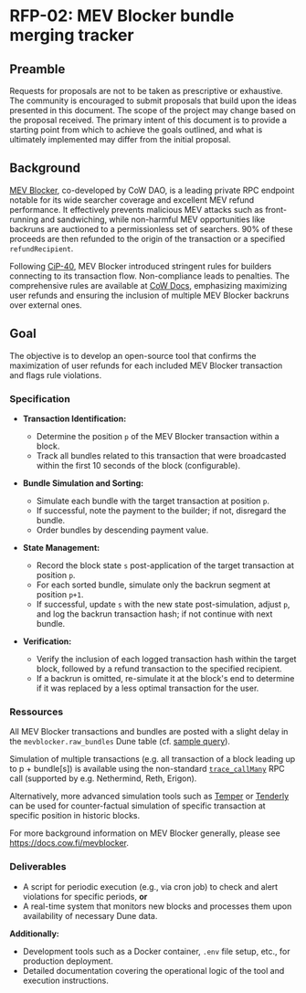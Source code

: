 # RFP-02: MEV Blocker bundle merging tracker

## Preamble

Requests for proposals are not to be taken as prescriptive or exhaustive. The community is encouraged to submit proposals that build upon the ideas presented in this document. The scope of the project may change based on the proposal received. The primary intent of this document is to provide a starting point from which to achieve the goals outlined, and what is ultimately implemented may differ from the initial proposal.

## Background

[MEV Blocker](https://cow.fi/mev-blocker), co-developed by CoW DAO, is a leading private RPC endpoint notable for its wide searcher coverage and excellent MEV refund performance.
It effectively prevents malicious MEV attacks such as front-running and sandwiching, while non-harmful MEV opportunities like backruns are auctioned to a permissionless set of searchers.
90% of these proceeds are then refunded to the origin of the transaction or a specified `refundRecipient`.

Following [CiP-40](https://snapshot.org/#/cow.eth/proposal/0x67aaf4f3e14f833ea496a5cf29d3c58cd12e36a72b7f36c60393083b87422070), MEV Blocker introduced stringent rules for builders connecting to its transaction flow.
Non-compliance leads to penalties.
The comprehensive rules are available at [CoW Docs](https://docs.cow.fi/mevblocker/builders/rules), emphasizing maximizing user refunds and ensuring the inclusion of multiple MEV Blocker backruns over external ones.

## Goal

The objective is to develop an open-source tool that confirms the maximization of user refunds for each included MEV Blocker transaction and flags rule violations.

### Specification

- **Transaction Identification:**

  - Determine the position `p` of the MEV Blocker transaction within a block.
  - Track all bundles related to this transaction that were broadcasted within the first 10 seconds of the block (configurable).

- **Bundle Simulation and Sorting:**

  - Simulate each bundle with the target transaction at position `p`.
  - If successful, note the payment to the builder; if not, disregard the bundle.
  - Order bundles by descending payment value.

- **State Management:**

  - Record the block state `s` post-application of the target transaction at position `p`.
  - For each sorted bundle, simulate only the backrun segment at position `p+1`.
  - If successful, update `s` with the new state post-simulation, adjust `p`, and log the backrun transaction hash; if not continue with next bundle.

- **Verification:**
  - Verify the inclusion of each logged transaction hash within the target block, followed by a refund transaction to the specified recipient.
  - If a backrun is omitted, re-simulate it at the block's end to determine if it was replaced by a less optimal transaction for the user.

### Ressources

All MEV Blocker transactions and bundles are posted with a slight delay in the `mevblocker.raw_bundles` Dune table (cf. [sample query](https://dune.com/queries/3114264)).

Simulation of multiple transactions (e.g. all transaction of a block leading up to p + bundle[s]) is available using the non-standard [`trace_callMany`](https://www.quicknode.com/docs/ethereum/trace_callMany) RPC call (supported by e.g. Nethermind, Reth, Erigon).

Alternatively, more advanced simulation tools such as [Temper](https://github.com/EnsoFinance/temper) or [Tenderly](https://docs.tenderly.co/forks/using-forks-with-ethers-js) can be used for counter-factual simulation of specific transaction at specific position in historic blocks.

For more background information on MEV Blocker generally, please see https://docs.cow.fi/mevblocker.

### Deliverables

- A script for periodic execution (e.g., via cron job) to check and alert violations for specific periods, **or**
- A real-time system that monitors new blocks and processes them upon availability of necessary Dune data.

**Additionally:**

- Development tools such as a Docker container, `.env` file setup, etc., for production deployment.
- Detailed documentation covering the operational logic of the tool and execution instructions.
